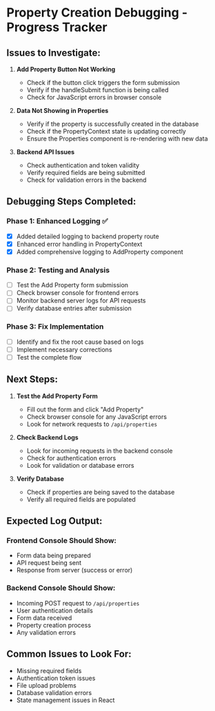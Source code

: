 # Property Creation Debugging - Progress Tracker

## Issues to Investigate:

1. **Add Property Button Not Working**

   - Check if the button click triggers the form submission
   - Verify if the handleSubmit function is being called
   - Check for JavaScript errors in browser console

2. **Data Not Showing in Properties**

   - Verify if the property is successfully created in the database
   - Check if the PropertyContext state is updating correctly
   - Ensure the Properties component is re-rendering with new data

3. **Backend API Issues**
   - Check authentication and token validity
   - Verify required fields are being submitted
   - Check for validation errors in the backend

## Debugging Steps Completed:

### Phase 1: Enhanced Logging ✅

- [x] Added detailed logging to backend property route
- [x] Enhanced error handling in PropertyContext
- [x] Added comprehensive logging to AddProperty component

### Phase 2: Testing and Analysis

- [ ] Test the Add Property form submission
- [ ] Check browser console for frontend errors
- [ ] Monitor backend server logs for API requests
- [ ] Verify database entries after submission

### Phase 3: Fix Implementation

- [ ] Identify and fix the root cause based on logs
- [ ] Implement necessary corrections
- [ ] Test the complete flow

## Next Steps:

1. **Test the Add Property Form**

   - Fill out the form and click "Add Property"
   - Check browser console for any JavaScript errors
   - Look for network requests to `/api/properties`

2. **Check Backend Logs**

   - Look for incoming requests in the backend console
   - Check for authentication errors
   - Look for validation or database errors

3. **Verify Database**
   - Check if properties are being saved to the database
   - Verify all required fields are populated

## Expected Log Output:

### Frontend Console Should Show:

- Form data being prepared
- API request being sent
- Response from server (success or error)

### Backend Console Should Show:

- Incoming POST request to `/api/properties`
- User authentication details
- Form data received
- Property creation process
- Any validation errors

## Common Issues to Look For:

- Missing required fields
- Authentication token issues
- File upload problems
- Database validation errors
- State management issues in React

